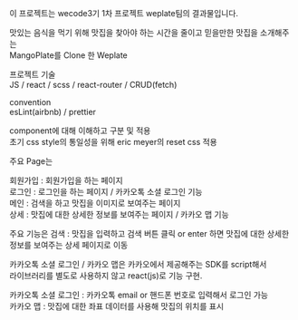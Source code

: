 이 프로젝트는 wecode3기 1차 프로젝트 weplate팀의 결과물입니다.

맛있는 음식을 먹기 위해 맛집을 찾아야 하는 시간을 줄이고 믿을만한 맛집을 소개해주는  
MangoPlate를 Clone 한 Weplate

프로젝트 기술  
JS / react / scss / react-router / CRUD(fetch)

convention  
esLint(airbnb) / prettier

component에 대해 이해하고 구분 및 적용  
초기 css style의 통일성을 위해 eric meyer의 reset css 적용

주요 Page는

회원가입 : 회원가입을 하는 페이지  
로그인 : 로그인을 하는 페이지 / 카카오톡 소셜 로그인 기능  
메인 : 검색을 하고 맛집을 이미지로 보여주는 페이지  
상세 : 맛집에 대한 상세한 정보를 보여주는 페이지 / 카카오 맵 기능

주요 기능은
검색 : 맛집을 입력하고 검색 버튼 클릭 or enter 하면 맛집에 대한 상세한 정보를 보여주는 상세 페이지로 이동

카카오톡 소셜 로그인 / 카카오 맵은 카카오에서 제공해주는 SDK를 script해서  
라이브러리를 별도로 사용하지 않고 react(js)로 기능 구현.

카카오톡 소셜 로그인 : 카카오톡 email or 핸드폰 번호로 입력해서 로그인 가능  
카카오 맵 : 맛집에 대한 좌표 데이터를 사용해 맛집의 위치를 표시
